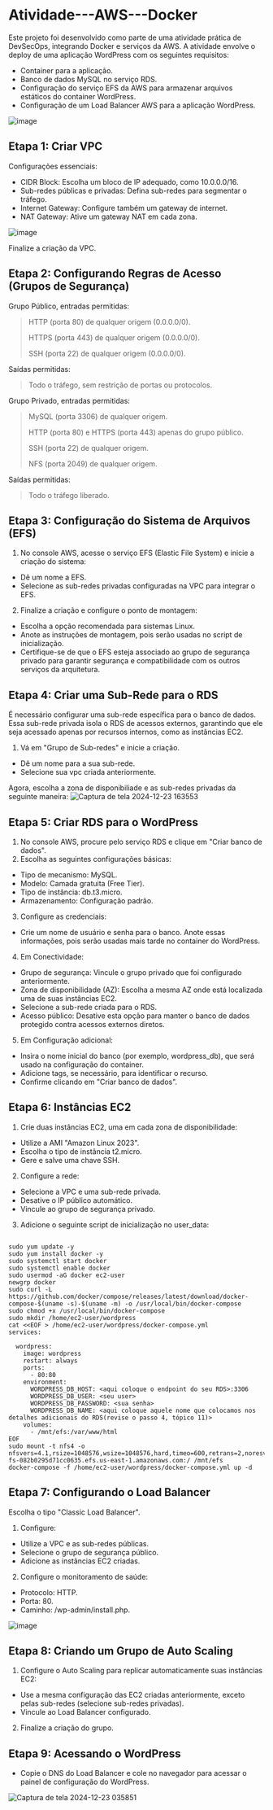 # Atividade---AWS---Docker
Este projeto foi desenvolvido como parte de uma atividade prática de DevSecOps, integrando Docker e serviços da AWS.  A atividade envolve o deploy de uma aplicação WordPress com os seguintes requisitos:

- Container para a aplicação.
- Banco de dados MySQL no serviço RDS.
- Configuração do serviço EFS da AWS para armazenar arquivos estáticos do container WordPress.
- Configuração de um Load Balancer AWS para a aplicação WordPress.

![image](https://github.com/user-attachments/assets/19ce08ac-4f0a-47cf-8baa-c4242a28b1b3)


## Etapa 1: Criar VPC
Configurações essenciais:
- CIDR Block: Escolha um bloco de IP adequado, como 10.0.0.0/16.
- Sub-redes públicas e privadas: Defina sub-redes para segmentar o tráfego.
- Internet Gateway: Configure também um gateway de internet.
- NAT Gateway: Ative um gateway NAT em cada zona.

![image](https://github.com/user-attachments/assets/479a8f66-ef9d-4d89-accf-333130a1304e)

 
Finalize a criação da VPC.


## Etapa 2: Configurando Regras de Acesso (Grupos de Segurança)
Grupo Público, entradas permitidas:

> HTTP (porta 80) de qualquer origem (0.0.0.0/0).
> 
> HTTPS (porta 443) de qualquer origem (0.0.0.0/0).
>
> SSH (porta 22) de qualquer origem (0.0.0.0/0).


Saídas permitidas:
>Todo o tráfego, sem restrição de portas ou protocolos.




Grupo Privado, entradas permitidas:
  
> MySQL (porta 3306) de qualquer origem.
>
> HTTP (porta 80) e HTTPS (porta 443) apenas do grupo público.
>
>  SSH (porta 22) de qualquer origem.
>
> NFS (porta 2049) de qualquer origem.

Saídas permitidas:
> Todo o tráfego liberado.


## Etapa 3: Configuração do Sistema de Arquivos (EFS)
1. No console AWS, acesse o serviço EFS (Elastic File System) e inicie a criação do sistema:
- Dê um nome a EFS.
- Selecione as sub-redes privadas configuradas na VPC para integrar o EFS.
  
2. Finalize a criação e configure o ponto de montagem:
- Escolha a opção recomendada para sistemas Linux.
- Anote as instruções de montagem, pois serão usadas no script de inicialização.
- Certifique-se de que o EFS esteja associado ao grupo de segurança privado para garantir segurança e compatibilidade com os outros serviços da arquitetura.


## Etapa 4: Criar uma Sub-Rede para o RDS
É necessário configurar uma sub-rede específica para o banco de dados. Essa sub-rede privada isola o RDS de acessos externos, garantindo que ele seja acessado apenas por recursos internos, como as instâncias EC2.

1. Vá em "Grupo de Sub-redes" e inicie a criação.
- Dê um nome para a sua sub-rede.
- Selecione sua vpc criada anteriormente.
  
Agora, escolha a zona de disponibiliade e as sub-redes privadas da seguinte maneira:
![Captura de tela 2024-12-23 163553](https://github.com/user-attachments/assets/c85e54f2-aff7-404f-a007-2f5554903b9d)


## Etapa 5: Criar RDS para o WordPress
1. No console AWS, procure pelo serviço RDS e clique em "Criar banco de dados".
2. Escolha as seguintes configurações básicas:
   
- Tipo de mecanismo: MySQL.
- Modelo: Camada gratuita (Free Tier).
- Tipo de instância: db.t3.micro.
- Armazenamento: Configuração padrão.
  
3. Configure as credenciais:
- Crie um nome de usuário e senha para o banco. Anote essas informações, pois serão usadas mais tarde no container do WordPress.
  
4. Em Conectividade:
- Grupo de segurança: Vincule o grupo privado que foi configurado anteriormente.
- Zona de disponibilidade (AZ): Escolha a mesma AZ onde está localizada uma de suas instâncias EC2.
- Selecione a sub-rede criada para o RDS.
- Acesso público: Desative esta opção para manter o banco de dados protegido contra acessos externos diretos.

5. Em Configuração adicional:
- Insira o nome inicial do banco (por exemplo, wordpress_db), que será usado na configuração do container.
- Adicione tags, se necessário, para identificar o recurso.
- Confirme clicando em "Criar banco de dados".


## Etapa 6: Instâncias EC2
1. Crie duas instâncias EC2, uma em cada zona de disponibilidade:
- Utilize a AMI "Amazon Linux 2023".
- Escolha o tipo de instância t2.micro.
- Gere e salve uma chave SSH.
  
2. Configure a rede:
- Selecione a VPC e uma sub-rede privada.
- Desative o IP público automático.
- Vincule ao grupo de segurança privado.

3. Adicione o seguinte script de inicialização no user_data:

``` #!/bin/bash 
 
sudo yum update -y 
sudo yum install docker -y
sudo systemctl start docker
sudo systemctl enable docker
sudo usermod -aG docker ec2-user
newgrp docker
sudo curl -L https://github.com/docker/compose/releases/latest/download/docker-compose-$(uname -s)-$(uname -m) -o /usr/local/bin/docker-compose
sudo chmod +x /usr/local/bin/docker-compose
sudo mkdir /home/ec2-user/wordpress
cat <<EOF > /home/ec2-user/wordpress/docker-compose.yml
services:
 
  wordpress:
    image: wordpress
    restart: always
    ports:
      - 80:80
    environment:
      WORDPRESS_DB_HOST: <aqui coloque o endpoint do seu RDS>:3306
      WORDPRESS_DB_USER: <seu user>
      WORDPRESS_DB_PASSWORD: <sua senha>
      WORDPRESS_DB_NAME: <aqui coloque aquele nome que colocamos nos detalhes adicionais do RDS(revise o passo 4, tópico 11)>
    volumes:
      - /mnt/efs:/var/www/html
EOF
sudo mount -t nfs4 -o nfsvers=4.1,rsize=1048576,wsize=1048576,hard,timeo=600,retrans=2,noresvport fs-082b0295d71cc0635.efs.us-east-1.amazonaws.com:/ /mnt/efs
docker-compose -f /home/ec2-user/wordpress/docker-compose.yml up -d

``````


## Etapa 7: Configurando o Load Balancer
Escolha o tipo "Classic Load Balancer".

1. Configure:
- Utilize a VPC e as sub-redes públicas.
- Selecione o grupo de segurança público.
- Adicione as instâncias EC2 criadas.

  
2. Configure o monitoramento de saúde:
- Protocolo: HTTP.
- Porta: 80.
- Caminho: /wp-admin/install.php.

![image](https://github.com/user-attachments/assets/aa482105-6dcc-4ea9-86f1-6e5c132789bd)


  
## Etapa 8: Criando um Grupo de Auto Scaling

1. Configure o Auto Scaling para replicar automaticamente suas instâncias EC2:
- Use a mesma configuração das EC2 criadas anteriormente, exceto pelas sub-redes (selecione sub-redes privadas).
- Vincule ao Load Balancer configurado.

2. Finalize a criação do grupo.


## Etapa 9: Acessando o WordPress

- Copie o DNS do Load Balancer e cole no navegador para acessar o painel de configuração do WordPress.

![Captura de tela 2024-12-23 035851](https://github.com/user-attachments/assets/961fff8f-4db5-4eea-9a87-8f5ae67e3bf4)







